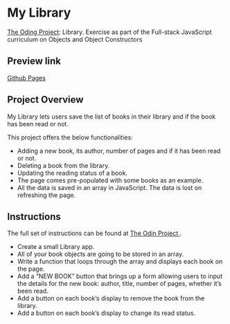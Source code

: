 # My Library

[The Oding Project](https://www.theodinproject.com): Library.
Exercise as part of the Full-stack JavaScript curriculum on Objects and Object Constructors

## Preview link

[Github Pages](https://auliviet.github.io/the-odin-project/library/)

## Project Overview

My Library lets users save the list of books in their library and if the book has been read or not.

This project offers the below functionalities:

- Adding a new book, its author, number of pages and if it has been read or not.
- Deleting a book from the library.
- Updating the reading status of a book.
- The page comes pre-populated with some books as an example.
- All the data is saved in an array in JavaScript. The data is lost on refreshing the page.

## Instructions

The full set of instructions can be found at [The Odin Project ](https://www.theodinproject.com/lessons/node-path-javascript-library).

- Create a small Library app.
- All of your book objects are going to be stored in an array.
- Write a function that loops through the array and displays each book on the page.
- Add a “NEW BOOK” button that brings up a form allowing users to input the details for the new book: author, title, number of pages, whether it’s been read.
- Add a button on each book’s display to remove the book from the library.
- Add a button on each book’s display to change its read status.
